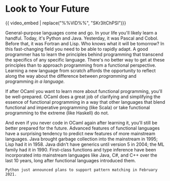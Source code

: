 # Look to Your Future

{{ video_embed | replace("%%VID%%", "SKr3ItChPSI")}}

General-purpose languages come and go. In your life you'll likely learn a
handful. Today, it's Python and Java. Yesterday, it was Pascal and Cobol. Before
that, it was Fortran and Lisp. Who knows what it will be tomorrow? In this
fast-changing field you need to be able to rapidly adapt. A good programmer has
to learn the principles behind programming that transcend the specifics of any
specific language. There's no better way to get at these principles than to
approach programming from a functional perspective. Learning a new language from
scratch affords the opportunity to reflect along the way about the difference
between *programming* and programming *in a language.*

If after OCaml you want to learn more about functional programming, you'll be
well-prepared. OCaml does a great job of clarifying and simplifying the essence
of functional programming in a way that other languages that blend functional
and imperative programming (like Scala) or take functional programming to the
extreme (like Haskell) do not.

And even if you never code in OCaml again after learning it, you'll still be
better prepared for the future. Advanced features of functional languages have a
surprising tendency to predict new features of more mainstream languages. Java
brought garbage collection into the mainstream in 1995; Lisp had it in 1958.
Java didn't have generics until version 5 in 2004; the ML family had it in 1990.
First-class functions and type inference have been incorporated into mainstream
languages like Java, C#, and C++ over the last 10 years, long after functional
languages introduced them.

```{admonition} News Flash!
Python just announced plans to support pattern matching in February 2021.
```
